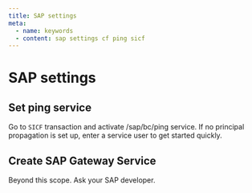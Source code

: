 ```yaml
---
title: SAP settings
meta:
  - name: keywords
  - content: sap settings cf ping sicf
---
```


# SAP settings 

## Set ping service 

Go to `SICF` transaction and activate /sap/bc/ping service. If no principal propagation is set up, enter a service user to get started quickly.

## Create SAP Gateway Service

Beyond this scope. Ask your SAP developer.


